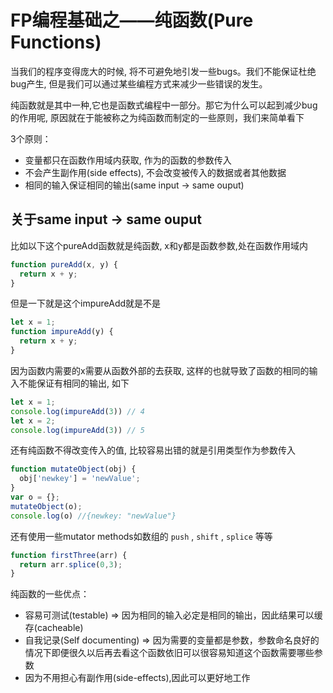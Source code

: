 
# FP编程基础之——纯函数(Pure Functions)

当我们的程序变得庞大的时候, 将不可避免地引发一些bugs。我们不能保证杜绝bug产生, 但是我们可以通过某些编程方式来减少一些错误的发生。

纯函数就是其中一种,它也是函数式编程中一部分。那它为什么可以起到减少bug的作用呢, 原因就在于能被称之为纯函数而制定的一些原则，我们来简单看下

3个原则：
* 变量都只在函数作用域内获取, 作为的函数的参数传入
* 不会产生副作用(side effects), 不会改变被传入的数据或者其他数据
* 相同的输入保证相同的输出(same input -> same ouput)

## 关于same input -> same ouput

比如以下这个pureAdd函数就是纯函数, x和y都是函数参数,处在函数作用域内

```js
function pureAdd(x, y) {
  return x + y;
}
```

但是一下就是这个impureAdd就是不是

```js
let x = 1;
function impureAdd(y) {
  return x + y;
}
```

因为函数内需要的x需要从函数外部的去获取, 这样的也就导致了函数的相同的输入不能保证有相同的输出, 如下

```js
let x = 1;
console.log(impureAdd(3)) // 4
let x = 2;
console.log(impureAdd(3)) // 5
```

还有纯函数不得改变传入的值, 比较容易出错的就是引用类型作为参数传入

```js
function mutateObject(obj) {
  obj['newkey'] = 'newValue';
}
var o = {};
mutateObject(o);
console.log(o) //{newkey: "newValue"}
```

还有使用一些mutator methods如数组的 `push` , `shift` , `splice` 等等

```js
function firstThree(arr) {
  return arr.splice(0,3);
}
```

纯函数的一些优点：
* 容易可测试(testable) => 因为相同的输入必定是相同的输出，因此结果可以缓存(cacheable)
* 自我记录(Self documenting) => 因为需要的变量都是参数，参数命名良好的情况下即便很久以后再去看这个函数依旧可以很容易知道这个函数需要哪些参数
* 因为不用担心有副作用(side-effects),因此可以更好地工作